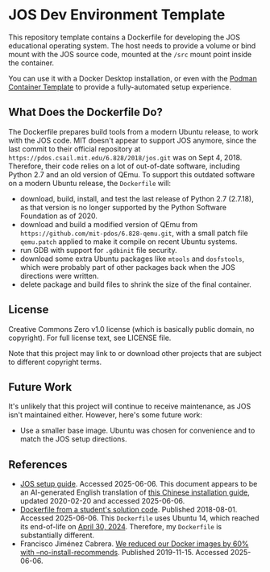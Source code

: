 # JOS Dev Environment Template

This repository template contains a Dockerfile for developing the JOS educational operating system. The host needs to provide a volume or bind mount with the JOS source code, mounted at the `/src` mount point inside the container.

You can use it with a Docker Desktop installation, or even with the [Podman Container Template](https://github.com/bytes-that-rhyme/project-template-linux-build-container) to provide a fully-automated setup experience.

## What Does the Dockerfile Do?

The Dockerfile prepares build tools from a modern Ubuntu release, to work with the JOS code. MIT doesn't appear to support JOS anymore, since the last commit to their official repository at `https://pdos.csail.mit.edu/6.828/2018/jos.git` was on Sept 4, 2018. Therefore, their code relies on a lot of out-of-date software, including Python 2.7 and an old version of QEmu. To support this outdated software on a modern Ubuntu release, the `Dockerfile` will:

  - download, build, install, and test the last release of Python 2.7 (2.7.18), as that version is no longer supported by the Python Software Foundation as of 2020.
  - download and build a modified version of QEmu from `https://github.com/mit-pdos/6.828-qemu.git`, with a small patch file `qemu.patch` applied to make it compile on recent Ubuntu systems.
  - run GDB with support for `.gdbinit` file security.
  - download some extra Ubuntu packages like `mtools` and `dosfstools`, which were probably part of other packages back when the JOS directions were written.
  - delete package and build files to shrink the size of the final container.

## License

Creative Commons Zero v1.0 license (which is basically public domain, no copyright). For full license text, see LICENSE file.

Note that this project may link to or download other projects that are subject to different copyright terms.

## Future Work

It's unlikely that this project will continue to receive maintenance, as JOS isn't maintained either. However, here's some future work:

  - Use a smaller base image. Ubuntu was chosen for convenience and to match the JOS setup directions.

## References

  - [JOS setup guide](https://deepwiki.com/woai3c/MIT6.828/1.1-installation-and-setup). Accessed 2025-06-06. This document appears to be an AI-generated English translation of [this Chinese installation guide](https://github.com/woai3c/MIT6.828/blob/4a51f62b/docs/install.md), updated 2020-02-20 and accessed 2025-06-06.
  - [Dockerfile from a student's solution code](https://github.com/phlalx/jos/blob/master/Dockerfile). Published 2018-08-01. Accessed 2025-06-06. This `Dockerfile` uses Ubuntu 14, which reached its end-of-life on [April 30, 2024](https://canonical.com/blog/ubuntu-14-04-and-16-04-lifecycle-extended-to-ten-years). Therefore, my `Dockerfile` is substantially different.
  - Francisco Jiménez Cabrera. [We reduced our Docker images by 60% with –no-install-recommends](https://ubuntu.com/blog/we-reduced-our-docker-images-by-60-with-no-install-recommends). Published 2019-11-15. Accessed 2025-06-06.

